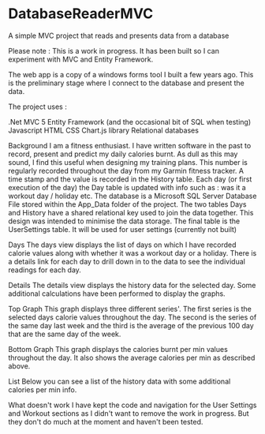# DatabaseReaderMVC
A simple MVC project that reads and presents data from a database

Please note : This is a work in progress. It has been built so I can experiment with MVC and Entity Framework.

The web app is a copy of a windows forms tool I built a few years ago. This is the preliminary stage where I connect to the database and present the data.

The project uses :

.Net MVC 5
Entity Framework (and the occasional bit of SQL when testing)
Javascript
HTML
CSS
Chart.js library
Relational databases
 

Background
I am a fitness enthusiast. I have written software in the past to record, present and predict my daily calories burnt. As dull as this may sound, I find this useful when designing my training plans.  This number is regularly recorded throughout the day from my Garmin fitness tracker. A time stamp and the value is recorded in the History table. Each day (or first execution of the day) the Day table is updated with info such as : was it a workout day / holiday etc.
The database is a Microsoft SQL Server Database File stored within the App_Data folder of the project.
The two tables Days and History have a shared relational key used to join the data together. This design was intended to minimise the data storage.
The final table is the UserSettings table. It will be used for user settings (currently not built)

Days
The days view displays the list of days on which I have recorded calorie values along with whether it was a workout day or a holiday. There is a details link for each day to drill down in to the data to see the individual readings for each day.

Details
The details view displays the history data for the selected day. Some additional calculations have been performed to display the graphs.

Top Graph
This graph displays three different series'. The first series is the selected days calorie values throughout the day. The second is the series of the same day last week and the third is the average of the previous 100 day that are the same day of the week.

Bottom Graph
This graph displays the calories burnt per min values throughout the day. It also shows the average calories per min as described above.

List
Below you can see a list of the history data with some additional calories per min info.

What doesn't work
I have kept the code and navigation for the User Settings and Workout sections as I didn't want to remove the work in progress. But they don't do much at the moment and haven't been tested.
